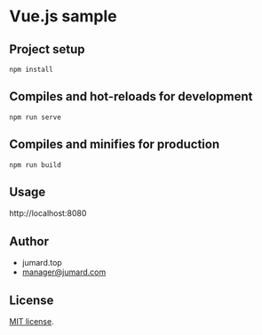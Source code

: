 # Vue.js sample

## Project setup
```
npm install
```

## Compiles and hot-reloads for development
```
npm run serve
```

## Compiles and minifies for production
```
npm run build
```

## Usage
 
http://localhost:8080

## Author

* jumard.top
* manager@jumard.com
 
## License
[MIT license](https://en.wikipedia.org/wiki/MIT_License).